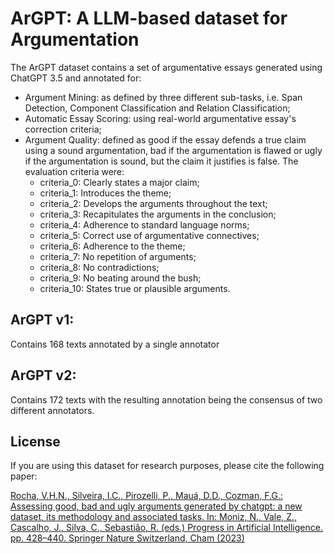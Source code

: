 # ArGPT: A LLM-based dataset for Argumentation

The ArGPT dataset contains a set of argumentative essays generated using ChatGPT 3.5 and annotated for:

- Argument Mining: as defined by three different sub-tasks, i.e. Span Detection, Component Classification and Relation Classification;
- Automatic Essay Scoring: using real-world argumentative essay's correction criteria;
- Argument Quality: defined as good if the essay defends a true claim using a sound argumentation, bad if the argumentation is flawed or ugly if the argumentation is sound, but the claim it justifies is false. The evaluation criteria were:
  -   criteria_0: Clearly states a major claim;
  -   criteria_1: Introduces the theme;
  -   criteria_2: Develops the arguments throughout the text;
  -   criteria_3: Recapitulates the arguments in the conclusion;
  -   criteria_4: Adherence to standard language norms;
  -   criteria_5: Correct use of argumentative connectives;
  -   criteria_6: Adherence to the theme;
  -   criteria_7: No repetition of arguments;
  -   criteria_8: No contradictions;
  -   criteria_9: No beating around the bush;
  -   criteria_10: States true or plausible arguments.

## ArGPT v1: 

Contains 168 texts annotated by a single annotator

## ArGPT v2:

Contains 172 texts with the resulting annotation being the consensus of two different annotators.

## License

If you are using this dataset for research purposes, please cite the following paper:

[Rocha, V.H.N., Silveira, I.C., Pirozelli, P., Mauá, D.D., Cozman, F.G.: Assessing good, bad and ugly arguments generated by chatgpt: a new dataset, its methodology and associated tasks. In: Moniz, N., Vale, Z., Cascalho, J., Silva, C., Sebastião, R. (eds.) Progress in Artificial Intelligence. pp. 428–440. Springer Nature Switzerland, Cham (2023)](https://link.springer.com/chapter/10.1007/978-3-031-49008-8_34)



